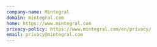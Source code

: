 ```yaml
---
company-name: Mintegral
domain: mintegral.com
home: https://www.mintegral.com
privacy-policy: https://www.mintegral.com/en/privacy/
email: privacy@mintegral.com
---
```




